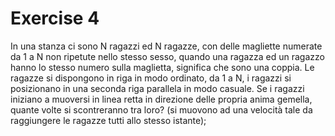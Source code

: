 # Exercise 4
In una stanza ci sono N ragazzi ed N ragazze, con delle magliette numerate da 1 a N non ripetute nello stesso sesso, quando una ragazza ed un ragazzo hanno lo stesso numero sulla maglietta, significa che sono una coppia. Le ragazze si dispongono in riga in modo ordinato, da 1 a N, i ragazzi si posizionano in una seconda riga parallela in modo casuale. Se i ragazzi iniziano a muoversi in linea retta in direzione delle propria anima gemella, quante volte si scontreranno tra loro? (si muovono ad una velocità tale da raggiungere le ragazze tutti allo stesso istante);
